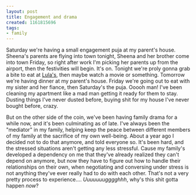 ```yaml
---
layout: post
title: Engagement and drama
created: 1161815696
tags:
- family
---
```

Saturday we're having a small engagement puja at my parent's house. Sheena's parents are flying into town tonight, Sheena and her brother come into town Friday, so right after work I'm picking her parents up from the airport, then the festivities will begin. It's on. Tonight we're proly gonna grab a bite to eat at [Lula's](http://www.lulacafe.com/), then maybe watch a movie or something. Tomorrow we're having dinner at my parent's house. Friday we're going out to eat with my sister and her fiance, then Saturday's the puja. Ooooh man! I've been cleaning my apartment like a mad man getting it ready for them to stay. Dusting things I've never dusted before, buying shit for my house I've never bought before, crazy.
 
But on the other side of the coin, we've been having family drama for a while now, and it's been culminating as of late. I've always been the "mediator" in my family, helping keep the peace between different members of my family at the sacrifice of my own well-being. About a year ago I decided not to do that anymore, and told everyone so. It's been hard, and the stressed situations aren't getting any less stressful. Cause my family's developed a dependency on me that they've already realized they can't depend on anymore, but now they have to figure out how to handle their relationships on their own, when negotiating and conversing under stress is not anything they've ever really had to do with each other. That's not a very pretty process to experience.... _Uuuuuuugggghhh_, why's this shit gotta happen _now_?

